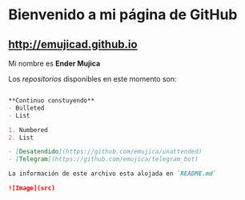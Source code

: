 # Bienvenido a mi página de GitHub 

## http://emujicad.github.io

Mi nombre es **Ender Mujica** 

Los _repositorios_ disponibles en este momento son:

```markdown

**Continuo constuyendo**
- Bulleted
- List

1. Numbered
2. List

- [Desatendido](https://github.com/emujica/unattended)
- [Telegram](https://github.com/emujica/telegram_bot)

La información de este archivo esta alojada en `README.md`

![Image](src)

```
